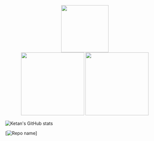 
<div id="header" align="center">
  <img src="https://media.giphy.com/media/M9gbBd9nbDrOTu1Mqx/giphy.gif" width="150"/>
</div>


<div align='center'>
<img src ="https://github-readme-stats.vercel.app/api/?username=ketan-paunikar&count_private=true&theme=tokyonight&showicons=true" height="200"/>
<img src = "https://github-readme-stats.vercel.app/api/top-langs/?username=ketan-paunikar&langs_count=5&theme=tokyonight" height="200"/>
</div>

![Ketan's GitHub stats](https://github-readme-stats.vercel.app/api?username=ketan-paunikar&theme=dark&show_icons=true)

[![Repo name](https://github-readme-stats.vercel.app/api/pin/?username=ketan-paunikar&repo=monsters-rolodex&show_owner=true)]
